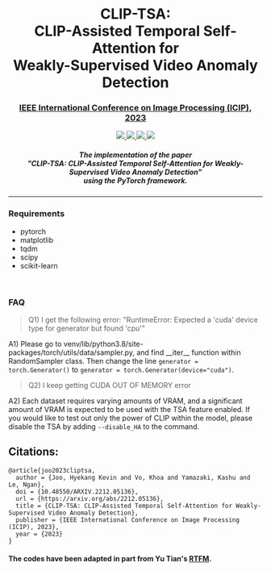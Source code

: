 <h1 align="center">CLIP-TSA: <br> CLIP-Assisted Temporal Self-Attention for <br> Weakly-Supervised Video Anomaly Detection</h1>
<h3 align="center"><a href="https://2023.ieeeicip.org/" target="_blank">IEEE International Conference on Image Processing (ICIP), 2023</h3>
<p align="center">
    <a href="https://arxiv.org/abs/2212.05136" alt="ArXiv">
        <img src="https://img.shields.io/badge/paper-arxiv-orange.svg" />
    </a>
    <a href="https://ieeexplore.ieee.org/document/10222289" alt="Proceedings">
        <img src="https://img.shields.io/badge/paper-proceedings-orange.svg" />
    </a>
    <a href="https://hyekang.info/bibtex/clip-tsa.txt" alt="Cite">
        <img src="https://img.shields.io/badge/cite-bibtex-orange.svg" />
    </a>
     <a href="https://twitter.com/cokecoda" alt="Twitter">
        <img src="https://img.shields.io/twitter/url/https/twitter.com/cokecoda.svg?style=social&label=Follow%20%40cokecoda" />
     </a>
<h5 align="center">The implementation of the paper <br> "CLIP-TSA: CLIP-Assisted Temporal Self-Attention for Weakly-Supervised Video Anomaly Detection" <br> using the PyTorch framework.</h5>
<hr>
<h3>Requirements</h3>
<ul>
    <li>pytorch</li>
    <li>matplotlib</li>
    <li>tqdm</li>
    <li>scipy</li>
    <li>scikit-learn</li>
</ul>
    
<br/>

<h3>FAQ</h3>

> Q1) I get the following error: "RuntimeError: Expected a 'cuda' device type for generator but found 'cpu'"

A1) Please go to venv/lib/python3.8/site-packages/torch/utils/data/sampler.py, and find \_\_iter__ function within RandomSampler class.  Then change the line `generator = torch.Generator()` to `generator = torch.Generator(device="cuda")`.

> Q2) I keep getting CUDA OUT OF MEMORY error

A2) Each dataset requires varying amounts of VRAM, and a significant amount of VRAM is expected to be used with the TSA feature enabled. If you would like to test out only the power of CLIP within the model, please disable the TSA by adding `--disable_HA` to the command. 

## Citations:

```
@article{joo2023cliptsa,
  author = {Joo, Hyekang Kevin and Vo, Khoa and Yamazaki, Kashu and Le, Ngan},  
  doi = {10.48550/ARXIV.2212.05136},
  url = {https://arxiv.org/abs/2212.05136},  
  title = {CLIP-TSA: CLIP-Assisted Temporal Self-Attention for Weakly-Supervised Video Anomaly Detection},  
  publisher = {IEEE International Conference on Image Processing (ICIP), 2023},  
  year = {2023}
}
```


<h4>The codes have been adapted in part from Yu Tian's <a href="https://github.com/tianyu0207/RTFM">RTFM</a>.</h4>
